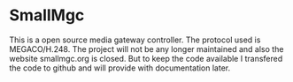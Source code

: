 # SmallMgc
This is a open source media gateway controller. The protocol used is MEGACO/H.248.
The project will not be any longer maintained and also the website
smallmgc.org is closed.
But to keep the code available I transfered the code to github 
and will provide with documentation later.
